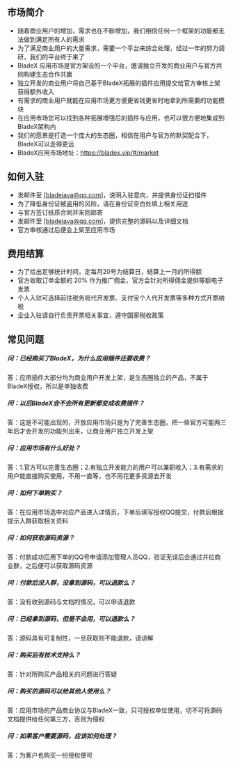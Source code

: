 ## 市场简介

* 随着商业用户的增加，需求也在不断增加，我们相信任何一个框架的功能都无法做到满足所有人的需求
* 为了满足商业用户的大量需求，需要一个平台来综合处理，经过一年的努力调研，我们的平台终于来了
* BladeX 应用市场是官方架设的一个平台，邀请独立开发的商业用户与官方共同构建生态合作共赢
* 独立开发的商业用户将自己基于BladeX拓展的插件应用提交给官方审核上架获得额外收入
* 有需求的商业用户就能在应用市场更方便更省钱更省时地拿到所需要的功能模块
* 在应用市场您可以找到各种拓展增强后的插件与应用，也可以很方便地集成到BladeX架构内
* 我们的愿景是打造一个庞大的生态圈，相信在用户与官方的默契配合下，BladeX可以走得更远
* BladeX应用市场地址：https://bladex.vip/#/market



## 如何入驻

- 发邮件至 [bladejava@qq.com]，说明入驻意向，并提供身份证扫描件
- 为了降低身份证被盗用的风险，请在身份证空白处填上相关用途
- 与官方签订纸质合同并来回邮寄
- 发邮件至 [bladejava@qq.com]，提供完整的源码以及详细文档
- 官方审核通过后便会上架至应用市场



## 费用结算
- 为了给出足够统计时间，定每月20号为结算日，结算上一月的所得额
- 官方收取订单金额的 20% 作为推广佣金，官方会针对所得佣金提供等额电子发票
- 个人入驻可选择前往税务局代开发票、支付宝个人代开发票等多种方式开票纳税
- 企业入驻请自行负责开票相关事宜，遵守国家税收政策



## 常见问题

##### 问：已经购买了BladeX，为什么应用插件还要收费？

答：应用插件大部分均为商业用户开发上架，是生态圈独立的产品，不属于BladeX授权，所以是单独收费

##### 问：以后BladeX会不会所有更新都变成收费插件？
答：这是不可能出现的，开放应用市场只是为了完善生态圈，把一些官方可能两三年后才会开发的功能列出来，让商业用户独立开发上架

##### 问：应用市场有什么好处？
答：1.官方可以完善生态圈；2.有独立开发能力的用户可以兼职收入；3.有需求的用户能直接购买使用，不用一直等，也不用花更多资源去开发

##### 问：如何下单购买？

答：在应用市场选中对应产品进入详情页，下单后填写授权QQ提交，付款后根据提示入群获取相关资料

##### 问：如何获取源码资源？

答：付款成功后用下单的QQ号申请添加管理人员QQ，验证无误后会通过并拉商业群，之后便可以获取源码资源

##### 问：付款后没入群，没拿到源码，可以退款么？

答：没有收到源码与文档的情况，可以申请退款

##### 问：已经拿到源码，但是不会用，可以退款么？

答：源码具有可复制性，一旦获取则不能退款，请谅解

##### 问：购买后有技术支持么？

答：针对所购买产品相关的问题进行答疑

##### 问：购买的源码可以给其他人使用么？

答：应用市场的产品商业协议与BladeX一致，只可授权单位使用，切不可将源码文档提供给任何第三方，否则为侵权

##### 问：如果客户需要源码，应该如何处理？

答：为客户也购买一份授权便可


